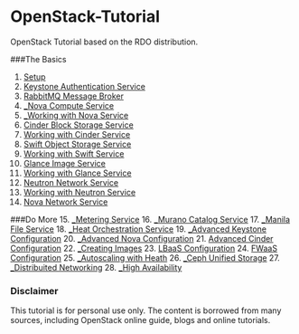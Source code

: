 # OpenStack-Tutorial
OpenStack Tutorial based on the RDO distribution.

###The Basics
1. [Setup](https://github.com/kalise/OpenStack-Tutorial/blob/master/Content/preflight.md)
2. [Keystone Authentication Service](https://github.com/kalise/OpenStack-Tutorial/blob/master/Content/keystone.md)
3. [RabbitMQ Message Broker](https://github.com/kalise/OpenStack-Tutorial/blob/master/Content/rabbitmq.md)
4. [_Nova Compute Service](https://github.com/kalise/OpenStack-Tutorial/blob/master/Content/nova.md)
5. [_Working with Nova Service](https://github.com/kalise/OpenStack-Tutorial/blob/master/Content/working-nova.md)
6. [Cinder Block Storage Service](https://github.com/kalise/OpenStack-Tutorial/blob/master/Content/cinder.md)
7. [Working with Cinder Service](https://github.com/kalise/OpenStack-Tutorial/blob/master/Content/working-cinder.md)
8. [Swift Object Storage Service](https://github.com/kalise/OpenStack-Tutorial/blob/master/Content/swift.md)
9. [Working with Swift Service](https://github.com/kalise/OpenStack-Tutorial/blob/master/Content/working-swift.md)
10. [Glance Image Service](https://github.com/kalise/OpenStack-Tutorial/blob/master/Content/glance.md)
11. [Working with Glance Service](https://github.com/kalise/OpenStack-Tutorial/blob/master/Content/working-glance.md)
12. [Neutron Network Service](https://github.com/kalise/OpenStack-Tutorial/blob/master/Content/neutron.md)
13. [Working with Neutron Service](https://github.com/kalise/OpenStack-Tutorial/blob/master/Content/working-neutron.md)
14. [Nova Network Service](https://github.com/kalise/OpenStack-Tutorial/blob/master/Content/novanetwork.md)

###Do More
15. [_Metering Service](https://github.com/kalise/OpenStack-Tutorial/blob/master/Content/ceilometer.md)
16. [_Murano Catalog Service](https://github.com/kalise/OpenStack-Tutorial/blob/master/Content/murano.md)
17. [_Manila File Service](https://github.com/kalise/OpenStack-Tutorial/blob/master/Content/manila.md)
18. [_Heat Orchestration Service](https://github.com/kalise/OpenStack-Tutorial/blob/master/Content/heat.md)
19. [_Advanced Keystone Configuration](https://github.com/kalise/OpenStack-Tutorial/blob/master/Content/directory-keystone.md)
20. [_Advanced Nova Configuration](https://github.com/kalise/OpenStack-Tutorial/blob/master/Content/advanced-nova.md)
21. [Advanced Cinder Configuration](https://github.com/kalise/OpenStack-Tutorial/blob/master/Content/multiple_cinder.md)
22. [_Creating Images](https://github.com/kalise/OpenStack-Tutorial/blob/master/Content/images.md)
23. [LBaaS Configuration](https://github.com/kalise/OpenStack-Tutorial/blob/master/Content/load-balancer.md)
24. [FWaaS Configuration](https://github.com/kalise/OpenStack-Tutorial/blob/master/Content/firewall.md)
25. [_Autoscaling with Heath](https://github.com/kalise/OpenStack-Tutorial/blob/master/Content/autoscaling-heat.md)
26. [_Ceph Unified Storage](https://github.com/kalise/OpenStack-Tutorial/blob/master/Content/ceph.md)
27. [_Distribuited Networking](https://github.com/kalise/OpenStack-Tutorial/blob/master/Content/distributed-neutron.md)
28. [_High Availability](https://github.com/kalise/OpenStack-Tutorial/blob/master/Content/ha.md)


### Disclaimer
This tutorial is for personal use only. The content is borrowed from many sources, including OpenStack online guide, blogs and online tutorials.
